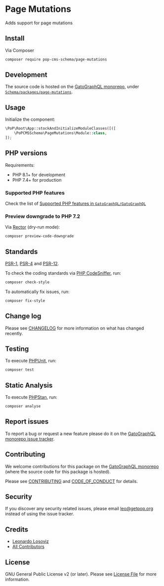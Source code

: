 # Page Mutations

<!--
[![Build Status][ico-travis]][link-travis]
[![Quality Score][ico-code-quality]][link-code-quality]
[![Software License][ico-license]](LICENSE.md)
[![Latest Version on Packagist][ico-version]][link-packagist]
[![Coverage Status][ico-scrutinizer]][link-scrutinizer]
[![Total Downloads][ico-downloads]][link-downloads]
-->

Adds support for page mutations

## Install

Via Composer

``` bash
composer require pop-cms-schema/page-mutations
```

## Development

The source code is hosted on the [GatoGraphQL monorepo](https://github.com/GatoGraphQL/GatoGraphQL), under [`Schema/packages/page-mutations`](https://github.com/GatoGraphQL/GatoGraphQL/tree/master/layers/Schema/packages/page-mutations).

## Usage

Initialize the component:

``` php
\PoP\Root\App::stockAndInitializeModuleClasses([([
    \PoPCMSSchema\PageMutations\Module::class,
]);
```

## PHP versions

Requirements:

- PHP 8.1+ for development
- PHP 7.4+ for production

### Supported PHP features

Check the list of [Supported PHP features in `GatoGraphQL/GatoGraphQL`](https://github.com/GatoGraphQL/GatoGraphQL/blob/master/docs/supported-php-features.md)

### Preview downgrade to PHP 7.2

Via [Rector](https://github.com/rectorphp/rector) (dry-run mode):

```bash
composer preview-code-downgrade
```

## Standards

[PSR-1](https://www.php-fig.org/psr/psr-1), [PSR-4](https://www.php-fig.org/psr/psr-4) and [PSR-12](https://www.php-fig.org/psr/psr-12).

To check the coding standards via [PHP CodeSniffer](https://github.com/squizlabs/PHP_CodeSniffer), run:

``` bash
composer check-style
```

To automatically fix issues, run:

``` bash
composer fix-style
```

## Change log

Please see [CHANGELOG](CHANGELOG.md) for more information on what has changed recently.

## Testing

To execute [PHPUnit](https://phpunit.de/), run:

``` bash
composer test
```

## Static Analysis

To execute [PHPStan](https://github.com/phpstan/phpstan), run:

``` bash
composer analyse
```

## Report issues

To report a bug or request a new feature please do it on the [GatoGraphQL monorepo issue tracker](https://github.com/GatoGraphQL/GatoGraphQL/issues).

## Contributing

We welcome contributions for this package on the [GatoGraphQL monorepo](https://github.com/GatoGraphQL/GatoGraphQL) (where the source code for this package is hosted).

Please see [CONTRIBUTING](CONTRIBUTING.md) and [CODE_OF_CONDUCT](CODE_OF_CONDUCT.md) for details.

## Security

If you discover any security related issues, please email leo@getpop.org instead of using the issue tracker.

## Credits

- [Leonardo Losoviz][link-author]
- [All Contributors][link-contributors]

## License

GNU General Public License v2 (or later). Please see [License File](LICENSE.md) for more information.

[ico-version]: https://img.shields.io/packagist/v/pop-cms-schema/page-mutations.svg?style=flat-square
[ico-license]: https://img.shields.io/badge/license-GPLv2-brightgreen.svg?style=flat-square
[ico-travis]: https://img.shields.io/travis/pop-cms-schema/page-mutations/master.svg?style=flat-square
[ico-scrutinizer]: https://img.shields.io/scrutinizer/coverage/g/pop-cms-schema/page-mutations.svg?style=flat-square
[ico-code-quality]: https://img.shields.io/scrutinizer/g/pop-cms-schema/page-mutations.svg?style=flat-square
[ico-downloads]: https://img.shields.io/packagist/dt/pop-cms-schema/page-mutations.svg?style=flat-square

[link-packagist]: https://packagist.org/packages/pop-cms-schema/page-mutations
[link-travis]: https://travis-ci.org/pop-cms-schema/page-mutations
[link-scrutinizer]: https://scrutinizer-ci.com/g/pop-cms-schema/page-mutations/code-structure
[link-code-quality]: https://scrutinizer-ci.com/g/pop-cms-schema/page-mutations
[link-downloads]: https://packagist.org/packages/pop-cms-schema/page-mutations
[link-author]: https://github.com/leoloso
[link-contributors]: ../../../../../../contributors

